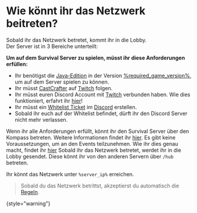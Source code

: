 [rules]: survial-rules.md "Zurück zu den Regeln"

# Wie könnt ihr das Netzwerk beitreten?

Sobald ihr das Netzwerk betretet, kommt ihr in die Lobby.\
Der Server ist in 3 Bereiche unterteilt:

<tabs>
<tab title="Survival Server" id="survival">

**Um auf dem Survival Server zu spielen, müsst ihr diese Anforderungen erfüllen:**

- Ihr benötigst die [Java-Edition](https://de.minecraft.wiki/w/Java_Edition) in der Version [%required_game_version%](%required_game_version_link%), um auf dem Server spielen zu können.
- Ihr müsst [CastCrafter](%twitch_cast%) auf [Twitch](%twitch%) folgen.
- Ihr müsst euren Discord Account mit [Twitch](%twitch%) verbunden haben.
  Wie dies funktioniert, erfahrt
  ihr [hier](support.md#link-twitch "Wie ihr eure Accounts verknüpft erfahrt ihr hier!")!
- Ihr müsst ein [Whitelist Ticket](support.md#whitelist-ticket "%click-more-info%")
  im [Discord](%dc_link%) erstellen.
- Sobald ihr euch auf der Whitelist befindet, dürft ihr den Discord Server nicht mehr verlassen.

Wenn ihr alle Anforderungen erfüllt, könnt ihr den Survival Server über den Kompass betreten. Weitere Informationen findet ihr <a href="servers.md">hier</a>.
</tab>
<tab title="Event Server" id="events">
Es gibt keine Voraussetzungen, um an den Events teilzunehmen. Wie ihr dies genau macht, findet ihr <a href="how-to-take-part-in-an-event.md">hier</a>
</tab>
<tab title="Lobby Server" id="lobby">
Sobald ihr das Netzwerk betretet, werdet ihr in die Lobby gesendet. Diese könnt ihr von den anderen Servern über `/hub` betreten.
</tab>
</tabs>

Ihr könnt das Netzwerk unter `%server_ip%` erreichen.

> Sobald du das Netzwerk betrittst, akzeptierst du automatisch die [Regeln](rules.md).
>
{style="warning"}

